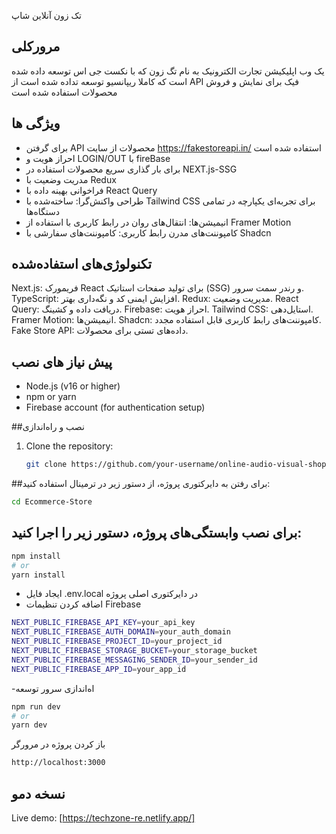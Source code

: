 تک زون آنلاین شاپ
##  مرورکلی
یک وب اپلیکیشن تجارت الکترونیک به نام تگ زون که با نکست جی اس توسعه داده شده است که کاملا ریپانسیو توسعه تداده شده است از API فیک برای نمایش و فروش محصولات استفاده شده است 

## ویژگی ها
- برای گرفتن API محصولات از سایت https://fakestoreapi.in/ استفاده شده است
- احراز هویت و LOGIN/OUT با fireBase
- برای بار گذاری سریع محصولات استفاده در NEXT.js-SSG
- مدریت وضعیت با Redux
- فراخوانی بهینه داده با React Query
- طراحی واکنش‌گرا: ساخته‌شده با Tailwind CSS برای تجربه‌ای یکپارچه در تمامی دستگاه‌ها
- انیمیشن‌ها: انتقال‌های روان در رابط کاربری با استفاده از Framer Motion
- کامپوننت‌های مدرن رابط کاربری: کامپوننت‌های سفارشی با Shadcn
  


## تکنولوژی‌های استفاده‌شده
Next.js: فریمورک React برای تولید صفحات استاتیک (SSG) و رندر سمت سرور.
TypeScript: افزایش ایمنی کد و نگه‌داری بهتر.
Redux: مدیریت وضعیت.
React Query: دریافت داده و کشینگ.
Firebase: احراز هویت.
Tailwind CSS: استایل‌دهی.
Framer Motion: انیمیشن‌ها.
Shadcn: کامپوننت‌های رابط کاربری قابل استفاده مجدد.
Fake Store API: داده‌های تستی برای محصولات.

## پیش نیاز های نصب
- Node.js (v16 or higher)
- npm or yarn
- Firebase account (for authentication setup)

##نصب و راه‌اندازی
1. Clone the repository:
   ```bash
   git clone https://github.com/your-username/online-audio-visual-shop.git
   ```
   
##برای رفتن به دایرکتوری پروژه، از دستور زیر در ترمینال استفاده کنید:
```bash
cd Ecommerce-Store
```
## برای نصب وابستگی‌های پروژه، دستور زیر را اجرا کنید:

```bash
npm install
# or
yarn install
```

 -  ایجاد فایل .env.local در دایرکتوری اصلی پروژه
 -  اضافه کردن تنظیمات Firebase
```bash
NEXT_PUBLIC_FIREBASE_API_KEY=your_api_key
NEXT_PUBLIC_FIREBASE_AUTH_DOMAIN=your_auth_domain
NEXT_PUBLIC_FIREBASE_PROJECT_ID=your_project_id
NEXT_PUBLIC_FIREBASE_STORAGE_BUCKET=your_storage_bucket
NEXT_PUBLIC_FIREBASE_MESSAGING_SENDER_ID=your_sender_id
NEXT_PUBLIC_FIREBASE_APP_ID=your_app_id
```
-اه‌اندازی سرور توسعه
```bash
npm run dev
# or
yarn dev
```
باز کردن پروژه در مرورگر
```bash
http://localhost:3000
```

## نسخه دمو
Live demo: [https://techzone-re.netlify.app/]






















